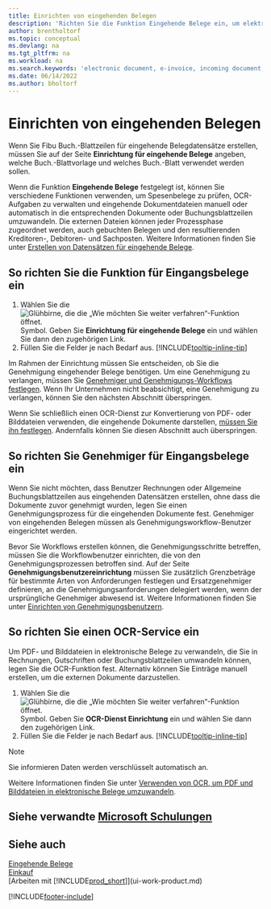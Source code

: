 ```yaml
---
title: Einrichten von eingehenden Belegen
description: 'Richten Sie die Funktion Eingehende Belege ein, um elektronische Belege zu erstellen, OCR-Aufgaben zu verwalten, Rechnungen zu importieren und Bilddateien zu konvertieren.'
author: brentholtorf
ms.topic: conceptual
ms.devlang: na
ms.tgt_pltfrm: na
ms.workload: na
ms.search.keywords: 'electronic document, e-invoice, incoming document, OCR, ecommerce, document exchange, import invoice'
ms.date: 06/14/2022
ms.author: bholtorf
---
```

# Einrichten von eingehenden Belegen

Wenn Sie Fibu Buch.-Blattzeilen für eingehende Belegdatensätze erstellen, müssen Sie auf der Seite **Einrichtung für eingehende Belege** angeben, welche Buch.-Blattvorlage und welches Buch.-Blatt verwendet werden sollen.

Wenn die Funktion **Eingehende Belege** festgelegt ist, können Sie verschiedene Funktionen verwenden, um Spesenbelege zu prüfen, OCR-Aufgaben zu verwalten und eingehende Dokumentdateien manuell oder automatisch in die entsprechenden Dokumente oder Buchungsblattzeilen umzuwandeln. Die externen Dateien können jeder Prozessphase zugeordnet werden, auch gebuchten Belegen und den resultierenden Kreditoren-, Debitoren- und Sachposten. Weitere Informationen finden Sie unter [Erstellen von Datensätzen für eingehende Belege](across-how-create-income-document-records.md).

## So richten Sie die Funktion für Eingangsbelege ein

1. Wählen Sie die ![Glühbirne, die die „Wie möchten Sie weiter verfahren“-Funktion öffnet.](media/ui-search/search_small.png "Wie möchten Sie weiter verfahren?") Symbol. Geben Sie **Einrichtung für eingehende Belege** ein und wählen Sie dann den zugehörigen Link.
2. Füllen Sie die Felder je nach Bedarf aus. [!INCLUDE[tooltip-inline-tip](includes/tooltip-inline-tip_md.md)]

Im Rahmen der Einrichtung müssen Sie entscheiden, ob Sie die Genehmigung eingehender Belege benötigen. Um eine Genehmigung zu verlangen, müssen Sie [Genehmiger und Genehmigungs-Workflows festlegen](#to-set-up-approvers-of-incoming-document-records). Wenn Ihr Unternehmen nicht beabsichtigt, eine Genehmigung zu verlangen, können Sie den nächsten Abschnitt überspringen.

Wenn Sie schließlich einen OCR-Dienst zur Konvertierung von PDF- oder Bilddateien verwenden, die eingehende Dokumente darstellen, [müssen Sie ihn festlegen](#to-set-up-an-ocr-service). Andernfalls können Sie diesen Abschnitt auch überspringen.

## So richten Sie Genehmiger für Eingangsbelege ein

Wenn Sie nicht möchten, dass Benutzer Rechnungen oder Allgemeine Buchungsblattzeilen aus eingehenden Datensätzen erstellen, ohne dass die Dokumente zuvor genehmigt wurden, legen Sie einen Genehmigungsprozess für die eingehenden Dokumente fest. Genehmiger von eingehenden Belegen müssen als Genehmigungsworkflow-Benutzer eingerichtet werden.

Bevor Sie Workflows erstellen können, die Genehmigungsschritte betreffen, müssen Sie die Workflowbenutzer einrichten, die von den Genehmigungsprozessen betroffen sind. Auf der Seite **Genehmigungsbenutzereinrichtung** müssen Sie zusätzlich Grenzbeträge für bestimmte Arten von Anforderungen festlegen und Ersatzgenehmiger definieren, an die Genehmigungsanforderungen delegiert werden, wenn der ursprüngliche Genehmiger abwesend ist. Weitere Informationen finden Sie unter [Einrichten von Genehmigungsbenutzern](across-how-to-set-up-approval-users.md).

## So richten Sie einen OCR-Service ein

Um PDF- und Bilddateien in elektronische Belege zu verwandeln, die Sie in Rechnungen, Gutschriften oder Buchungsblattzeilen umwandeln können, legen Sie die OCR-Funktion fest. Alternativ können Sie Einträge manuell erstellen, um die externen Dokumente darzustellen.

1. Wählen Sie die ![Glühbirne, die die „Wie möchten Sie weiter verfahren“-Funktion öffnet.](media/ui-search/search_small.png "Tell me-Funktion") Symbol. Geben Sie **OCR-Dienst Einrichtung** ein und wählen Sie dann den zugehörigen Link.
2. Füllen Sie die Felder je nach Bedarf aus. [!INCLUDE[tooltip-inline-tip](includes/tooltip-inline-tip_md.md)]

> [!NOTE]  
> Sie informieren Daten werden verschlüsselt automatisch an.

Weitere Informationen finden Sie unter [Verwenden von OCR, um PDF und Bilddateien in elektronische Belege umzuwandeln](across-how-use-ocr-pdf-images-files.md).  

## Siehe verwandte [Microsoft Schulungen](/training/modules/incoming-documents-dynamics-365-business-central/)

## Siehe auch 

[Eingehende Belege](across-income-documents.md)  
[Einkauf](purchasing-manage-purchasing.md)  
[Arbeiten mit [!INCLUDE[prod_short](includes/prod_short.md)]](ui-work-product.md)


[!INCLUDE[footer-include](includes/footer-banner.md)]
